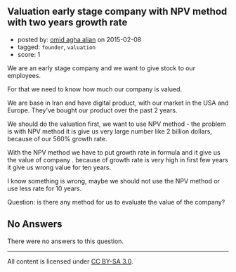 ## Valuation early stage company with NPV method with two years growth rate

- posted by: [omid agha alian](https://stackexchange.com/users/5754700/omid-agha-alian) on 2015-02-08
- tagged: `founder`, `valuation`
- score: 1

We are an early stage company and we want to give stock to our employees.

For that we need to know how much our company is valued.

We are base in Iran and have digital product, with our market in the USA and Europe. They've bought our product over the past 2 years.

We should do the valuation first, we want to use NPV method - the problem is with NPV method it is give us very large number like 2 billion dollars, because of our 560% growth rate.

With the NPV method we have to put growth rate in formula and it give us the value of company . because of growth rate is very high in first few years it give us wrong value for ten years.

I know something is wrong, maybe we should not use the NPV method or use less rate for 10 years.

Question: is there any method for us to evaluate the value of the company?

## No Answers

There were no answers to this question.


---

All content is licensed under [CC BY-SA 3.0](https://creativecommons.org/licenses/by-sa/3.0/).
